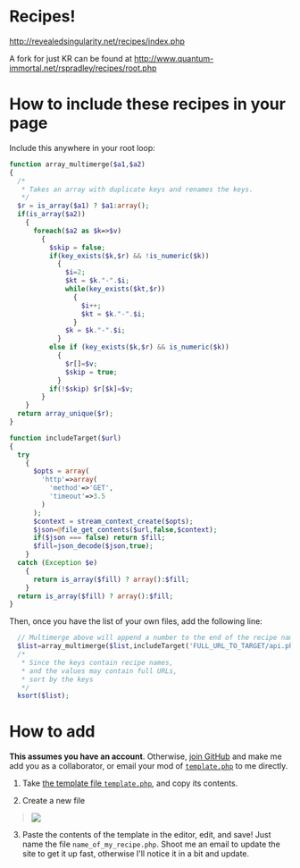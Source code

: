 Recipes!
=======================

http://revealedsingularity.net/recipes/index.php

A fork for just KR can be found at http://www.quantum-immortal.net/rspradley/recipes/root.php

# How to include these recipes in your page

Include this anywhere in your root loop:

```php
function array_multimerge($a1,$a2)
{
  /*
   * Takes an array with duplicate keys and renames the keys.
   */
  $r = is_array($a1) ? $a1:array();
  if(is_array($a2))
    {
      foreach($a2 as $k=>$v)
        {
          $skip = false;
          if(key_exists($k,$r) && !is_numeric($k))
            {
              $i=2;
              $kt = $k."-".$i;
              while(key_exists($kt,$r))
                {
                  $i++;
                  $kt = $k."-".$i;
                }
              $k = $k."-".$i;
            }
          else if (key_exists($k,$r) && is_numeric($k))
            {
              $r[]=$v;
              $skip = true;
            }
          if(!$skip) $r[$k]=$v;
        }
    }
  return array_unique($r);
}

function includeTarget($url)
{
  try
    {
      $opts = array(
        'http'=>array(
          'method'=>'GET',
          'timeout'=>3.5
        )
      );
      $context = stream_context_create($opts);
      $json=@file_get_contents($url,false,$context);
      if($json === false) return $fill;
      $fill=json_decode($json,true);
    }
  catch (Exception $e)
    {
      return is_array($fill) ? array():$fill;
    }
  return is_array($fill) ? array():$fill;
}
```

Then, once you have the list of your own files, add the following line:

```php
  // Multimerge above will append a number to the end of the recipe name in case of duplicate versions.
  $list=array_multimerge($list,includeTarget('FULL_URL_TO_TARGET/api.php'));
  /*
   * Since the keys contain recipe names, 
   * and the values may contain full URLs, 
   * sort by the keys
   */
  ksort($list);
```

# How to add

**This assumes you have an account**. Otherwise, [join GitHub](https://github.com/join) and make me add you as a collaborator, or email your mod of [`template.php`](https://github.com/tigerhawkvok/equilibrium-recipes/blob/master/template.php) to me directly.

1. Take [the template file `template.php`](https://github.com/tigerhawkvok/equilibrium-recipes/blob/master/template.php), and copy its contents.

2. Create a new file

  > <img src='https://f.cloud.github.com/assets/165937/2404368/bea0bd1e-aa3a-11e3-8559-9f57ff258490.png'/>

3. Paste the contents of the template in the editor, edit, and save! Just name the file `name_of_my_recipe.php`. Shoot me an email to update the site to get it up fast, otherwise I'll notice it in a bit and update.
